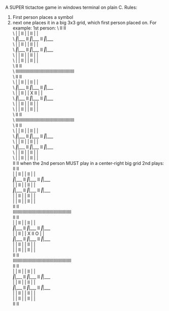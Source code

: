 A SUPER tictactoe game in windows terminal on plain C. 
Rules:
1. First person places a symbol
2. next one places it in a big 3x3 grid, which first person placed on.
   For example:
1st person:
\                         II               II                  \
\               |   |     II     |   |     II     |   |        \
\            ___|___|___  II  ___|___|___  II  ___|___|___     \
\               |   |     II     |   |     II     |   |        \
\            ___|___|___  II  ___|___|___  II  ___|___|___     \
\               |   |     II     |   |     II     |   |        \
\               |   |     II     |   |     II     |   |        \
\                         II               II                  \
\          IIIIIIIIIIIIIIIIIIIIIIIIIIIIIIIIIIIIIIIIIIIIIIIII   \
\                         II               II                  \
\               |   |     II     |   |     II     |   |        \
\            ___|___|___  II  ___|___|___  II  ___|___|___     \
\               |   |     II     |   | X   II     |   |        \
\            ___|___|___  II  ___|___|___  II  ___|___|___     \
\               |   |     II     |   |     II     |   |        \
\               |   |     II     |   |     II     |   |        \
\                         II               II                  \
\          IIIIIIIIIIIIIIIIIIIIIIIIIIIIIIIIIIIIIIIIIIIIIIIII   \
\                         II               II                  \
\               |   |     II     |   |     II     |   |        \
\            ___|___|___  II  ___|___|___  II  ___|___|___     \
\               |   |     II     |   |     II     |   |        \
\            ___|___|___  II  ___|___|___  II  ___|___|___     \
\               |   |     II     |   |     II     |   |        \
\               |   |     II     |   |     II     |   |        \
                         II               II
   when the 2nd person MUST play in a center-right big grid
   2nd plays:
                            II               II                  
               |   |     II     |   |     II     |   |        
            ___|___|___  II  ___|___|___  II  ___|___|___     
               |   |     II     |   |     II     |   |        
            ___|___|___  II  ___|___|___  II  ___|___|___     
               |   |     II     |   |     II     |   |        
               |   |     II     |   |     II     |   |        
                         II               II                  
          IIIIIIIIIIIIIIIIIIIIIIIIIIIIIIIIIIIIIIIIIIIIIIIII   
                         II               II                  
               |   |     II     |   |     II     |   |        
            ___|___|___  II  ___|___|___  II  ___|___|___     
               |   |     II     |   | X   II   O |   |        
            ___|___|___  II  ___|___|___  II  ___|___|___     
               |   |     II     |   |     II     |   |        
               |   |     II     |   |     II     |   |        
                         II               II                  
          IIIIIIIIIIIIIIIIIIIIIIIIIIIIIIIIIIIIIIIIIIIIIIIII   
                         II               II                  
               |   |     II     |   |     II     |   |        
            ___|___|___  II  ___|___|___  II  ___|___|___     
               |   |     II     |   |     II     |   |        
            ___|___|___  II  ___|___|___  II  ___|___|___     
               |   |     II     |   |     II     |   |        
               |   |     II     |   |     II     |   |        
                         II               II
